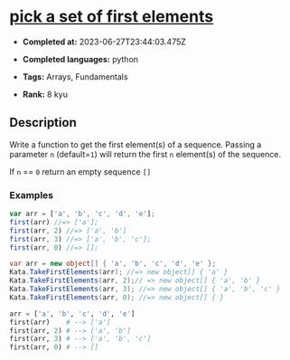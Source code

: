 # [pick a set of first elements](https://www.codewars.com/kata/572b77262bedd351e9000076)

- **Completed at:** 2023-06-27T23:44:03.475Z

- **Completed languages:** python

- **Tags:** Arrays, Fundamentals

- **Rank:** 8 kyu

## Description

Write a function to get the first element(s) of a sequence. Passing a parameter `n` (default=`1`) will return the first `n` element(s) of the sequence. 

If `n` == `0` return an empty sequence `[]`

### Examples

```javascript
var arr = ['a', 'b', 'c', 'd', 'e'];
first(arr) //=> ['a'];
first(arr, 2) //=> ['a', 'b']
first(arr, 3) //=> ['a', 'b', 'c'];
first(arr, 0) //=> [];
```

```csharp
var arr = new object[] { 'a', 'b', 'c', 'd', 'e' };
Kata.TakeFirstElements(arr); //=> new object[] { 'a' }
Kata.TakeFirstElements(arr, 2);// => new object[] { 'a', 'b' }
Kata.TakeFirstElements(arr, 3); //=> new object[] { 'a', 'b', 'c' }
Kata.TakeFirstElements(arr, 0); //=> new object[] { }
```

```python
arr = ['a', 'b', 'c', 'd', 'e']
first(arr)    # --> ['a']
first(arr, 2) # --> ['a', 'b']
first(arr, 3) # --> ['a', 'b', 'c']
first(arr, 0) # --> []
```

